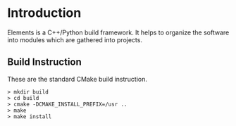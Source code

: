 # Introduction

Elements is a C++/Python build framework. It helps to organize the software
into modules which are gathered into projects.


## Build Instruction

These are the standard CMake build instruction.

```
> mkdir build
> cd build 
> cmake -DCMAKE_INSTALL_PREFIX=/usr ..
> make 
> make install
```
